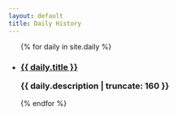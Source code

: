```yaml
---
layout: default
title: Daily History
---
```


<ul class="posts-list">
    {% for daily in site.daily %}
        <li>
            <h3>
                <a href="{{ site.baseurl }}{{ daily.url }}">
                    {{ daily.title }}
                </a>
                <p class="post-excerpt">{{ daily.description | truncate: 160 }}</p>
            </h3>
        </li>
    {% endfor %}
</ul>